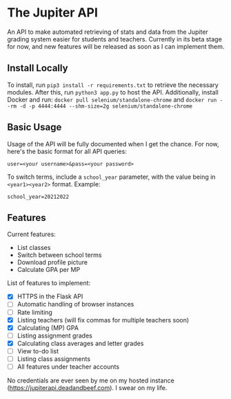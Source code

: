 # The Jupiter API
An API to make automated retrieving of stats and data from the Jupiter grading system easier for students and teachers. Currently in its beta stage for now, and new features will be released as soon as I can implement them.

## Install Locally
To install, run `pip3 install -r requirements.txt` to retrieve the necessary modules. After this, run `python3 app.py` to host the API.
Additionally, install Docker and run: `docker pull selenium/standalone-chrome` and `docker run --rm -d -p 4444:4444 --shm-size=2g selenium/standalone-chrome`

## Basic Usage
Usage of the API will be fully documented when I get the chance. For now, here's the basic format for all API queries:
```
user=<your username>&pass=<your password>
```
To switch terms, include a `school_year` parameter, with the value being in `<year1><year2>` format.
Example:
```
school_year=20212022
```
## Features
Current features:
- List classes
- Switch between school terms
- Download profile picture
- Calculate GPA per MP

List of features to implement:
- [x] HTTPS in the Flask API
- [ ] Automatic handling of browser instances
- [ ] Rate limiting
- [x] Listing teachers (will fix commas for multiple teachers soon)
- [x] Calculating (MP) GPA
- [ ] Listing assignment grades
- [x] Calculating class averages and letter grades
- [ ] View to-do list
- [ ] Listing class assignments
- [ ] All features under teacher accounts

No credentials are ever seen by me on my hosted instance (https://jupiterapi.deadandbeef.com). I swear on my life.
